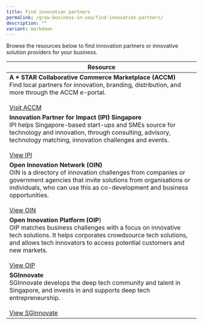 ```yaml
---
title: Find innovation partners
permalink: /grow-business-in-sea/find-innovation-partners/
description: ""
variant: markdown
---
```

Browse the resources below to find innovation partners or innovative solution providers for your business. 

| Resource | 
| -------- | 
| **A * STAR Collaborative Commerce Marketplace (ACCM)** <br>Find local partners for innovation, branding, distribution, and more through the ACCM e-portal.<br><br><a target="_blank" href="https://accm.sg/">Visit ACCM</a>|
|**Innovation Partner for Impact (IPI) Singapore**<br>IPI helps Singapore-based start-ups and SMEs source for technology and innovation, through consulting, advisory, technology matching, innovation challenges and events.<br><br><a target="_blank" href="https://www.ipi-singapore.org/">View IPI</a>|
|**Open Innovation Network (OIN)**<br>OIN is a directory of innovation challenges from companies or government agencies that invite solutions from organisations or individuals, who can use this as co-development and business opportunities.<br><br><a target="_blank" href="https://www.openinnovationnetwork.gov.sg/">View OIN</a>|
|**Open Innovation Platform (OIP**)<br>OIP matches business challenges with a focus on innovative tech solutions. It helps corporates crowdsource tech solutions, and allows tech innovators to access potential customers and new markets.<br><br><a target="_blank" href="https://www.openinnovation.sg/">View OIP</a>|
|**SGInnovate**<br>SGInnovate develops the deep tech community and talent in Singapore, and invests in and supports deep tech entrepreneurship.<br><br><a target="_blank" href="https://www.sginnovate.com/">View SGInnovate</a>|